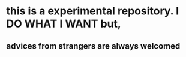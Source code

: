 # this is a experimental repository. I DO WHAT I WANT but,
## advices from strangers are always welcomed
